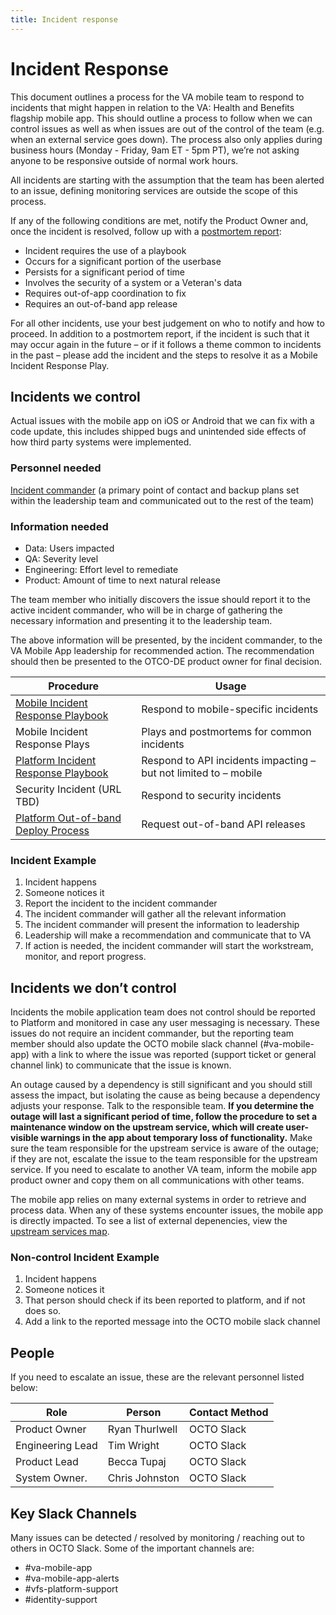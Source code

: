 ```yaml
---
title: Incident response
---
```


# Incident Response

This document outlines a process for the VA mobile team to respond to incidents that might happen in relation to the VA: Health and Benefits flagship mobile app. This should outline a process to follow when we can control issues as well as when issues are out of the control of the team (e.g. when an external service goes down). The process also only applies during business hours (Monday - Friday, 9am ET - 5pm PT), we’re not asking anyone to be responsive outside of normal work hours.

All incidents are starting with the assumption that the team has been alerted to an issue, defining monitoring services are outside the scope of this process.

If any of the following conditions are met, notify the Product Owner and, once the incident is resolved, follow up with a [postmortem report](https://github.com/department-of-veterans-affairs/va.gov-team-sensitive/blob/master/Postmortems/_template.md):

- Incident requires the use of a playbook
- Occurs for a significant portion of the userbase
- Persists for a significant period of time
- Involves the security of a system or a Veteran's data
- Requires out-of-app coordination to fix
- Requires an out-of-band app release

For all other incidents, use your best judgement on who to notify and how to proceed. In addition to a postmortem report, if the incident is such that it may occur again in the future – or if it follows a theme common to incidents in the past – please add the incident and the steps to resolve it as a Mobile Incident Response Play.

## Incidents we control

Actual issues with the mobile app on iOS or Android that we can fix with a code update, this includes shipped bugs and unintended side effects of how third party systems were implemented.

### Personnel needed

[Incident commander](https://www.atlassian.com/incident-management/incident-response/incident-commander) (a primary point of contact and backup plans set within the leadership team and communicated out to the rest of the team)

### Information needed

- Data: Users impacted
- QA: Severity level
- Engineering: Effort level to remediate
- Product: Amount of time to next natural release

The team member who initially discovers the issue should report it to the active incident commander, who will be in charge of gathering the necessary information and presenting it to the leadership team.

The above information will be presented, by the incident commander, to the VA Mobile App leadership for recommended action. The recommendation should then be presented to the OTCO-DE product owner for final decision.

| Procedure | Usage |
|-----------|-------|
| [Mobile Incident Response Playbook](https://github.com/department-of-veterans-affairs/va.gov-team/blob/master/products/va-mobile-app/operations/Mobile%20Incident%20Response%20Playbook.md) | Respond to mobile-specific incidents |
| Mobile Incident Response Plays | Plays and postmortems for common incidents |
| [Platform Incident Response Playbook](https://depo-platform-documentation.scrollhelp.site/developer-docs/incident-response-documentation-for-application-te) | Respond to API incidents impacting – but not limited to – mobile |
| Security Incident (URL TBD) | Respond to security incidents |
| [Platform Out-of-band Deploy Process](https://depo-platform-documentation.scrollhelp.site/developer-docs/deployment-policies#DeploymentPolicies-Requestingout-of-banddeploys) | Request out-of-band API releases |

### Incident Example

1. Incident happens
2. Someone notices it
3. Report the incident to the incident commander
4. The incident commander will gather all the relevant information
5. The incident commander will present the information to leadership
6. Leadership will make a recommendation and communicate that to VA
7. If action is needed, the incident commander will start the workstream, monitor, and report progress.

## Incidents we don’t control

Incidents the mobile application team does not control should be reported to Platform and monitored in case any user messaging is necessary. These issues do not require an incident commander, but the reporting team member should also update the OCTO mobile slack channel (#va-mobile-app) with a link to where the issue was reported (support ticket or general channel link) to communicate that the issue is known.

An outage caused by a dependency is still significant and you should still assess the impact, but isolating the cause as being because a dependency adjusts your response. Talk to the responsible team. **If you determine the outage will last a significant period of time, follow the procedure to set a maintenance window on the upstream service, which will create user-visible warnings in the app about temporary loss of functionality.** Make sure the team responsible for the upstream service is aware of the outage; if they are not, escalate the issue to the team responsible for the upstream service. If you need to escalate to another VA team, inform the mobile app product owner and copy them on all communications with other teams.

The mobile app relies on many external systems in order to retrieve and process data. When any of these systems encounter issues, the mobile app is directly impacted. To see a list of external depenencies, view the [upstream services map](https://department-of-veterans-affairs.github.io/va-mobile-app/docs/Engineering/BackEnd/Architecture/Services/).

### Non-control Incident Example

1. Incident happens
2. Someone notices it
3. That person should check if its been reported to platform, and if not does so.
4. Add a link to the reported message into the OCTO mobile slack channel

## People

If you need to escalate an issue, these are the relevant personnel listed below:

| Role             | Person         | Contact Method |
|------------------|----------------|----------------|
| Product Owner    | Ryan Thurlwell | OCTO Slack     |
| Engineering Lead | Tim Wright     | OCTO Slack     |
| Product Lead     | Becca Tupaj    | OCTO Slack     |
| System Owner.    | Chris Johnston | OCTO Slack     |

## Key Slack Channels

Many issues can be detected / resolved by monitoring / reaching out to others in OCTO Slack. Some of the important channels are:

- #va-mobile-app
- #va-mobile-app-alerts
- #vfs-platform-support
- #identity-support
